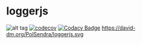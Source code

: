 # loggerjs
![alt tag](https://travis-ci.org/PolSendra/loggerjs.svg?branch=master)
[![codecov](https://codecov.io/gh/PolSendra/loggerjs/branch/master/graph/badge.svg)](https://codecov.io/gh/PolSendra/loggerjs)
[![Codacy Badge](https://api.codacy.com/project/badge/Grade/959a268a2a604cbea977387ed0ce6a5c)](https://www.codacy.com/app/pol-sendra/loggerjs?utm_source=github.com&amp;utm_medium=referral&amp;utm_content=PolSendra/loggerjs&amp;utm_campaign=Badge_Grade)
https://david-dm.org/PolSendra/loggerjs.svg
